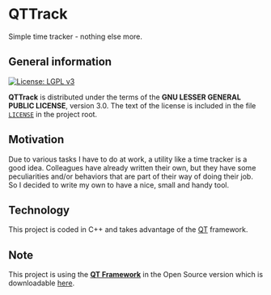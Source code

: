# QTTrack
Simple time tracker - nothing else more.

## General information
[![License: LGPL v3](https://img.shields.io/badge/License-LGPL%20v3-blue.svg)](http://www.gnu.org/licenses/lgpl-3.0 "LGPL-3.0")

**QTTrack** is distributed under the terms of the **GNU LESSER GENERAL PUBLIC LICENSE**, version 3.0. The text of the license is included in the file [<code>LICENSE</code>](https://github.com/ThirtySomething/Weatherstation/blob/master/LICENSE.TXT "LGPL-3.0") in the project root.

## Motivation
Due to various tasks I have to do at work, a utility like a time tracker is a good idea. Colleagues have already written their own, but they have some peculiarities and/or behaviors that are part of their way of doing their job. So I decided to write my own to have a nice, small and handy tool.

## Technology
This project is coded in C++ and takes advantage of the [QT][QT] framework.

## Note
This project is using the **[QT Framework][QTWiki]** in the Open Source version which is downloadable [here][QT].

[QT]:https://qt.io
[QTWiki]:https://en.wikipedia.org/wiki/Qt_(software)

